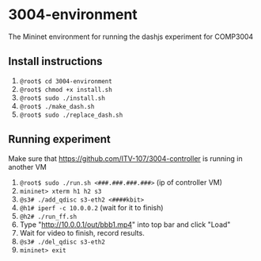 # 3004-environment
The Mininet environment for running the dashjs experiment for COMP3004


## Install instructions
1. `@root$ cd 3004-environment`
2. `@root$ chmod +x install.sh`
3. `@root$ sudo ./install.sh`
4. `@root$ ./make_dash.sh`
5. `@root$ sudo ./replace_dash.sh`

## Running experiment
Make sure that https://github.com/ITV-107/3004-controller is running in another VM
1. `@root$ sudo ./run.sh <###.###.###.###>` (ip of controller VM)
2. `mininet> xterm h1 h2 s3`
3. `@s3# ./add_qdisc s3-eth2 <####kbit>`
4. `@h1# iperf -c 10.0.0.2` (wait for it to finish)
5. `@h2# ./run_ff.sh`
6. Type "http://10.0.0.1/out/bbb1.mp4" into top bar and click "Load"
7. Wait for video to finish, record results.
8. `@s3# ./del_qdisc s3-eth2`
9. `mininet> exit`


